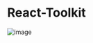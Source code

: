 # React-Toolkit
![image](https://github.com/Krishnaprasad15/React-Toolkit/assets/85884790/a9173b6a-12de-4e6c-84b2-ba016d8ce153)
